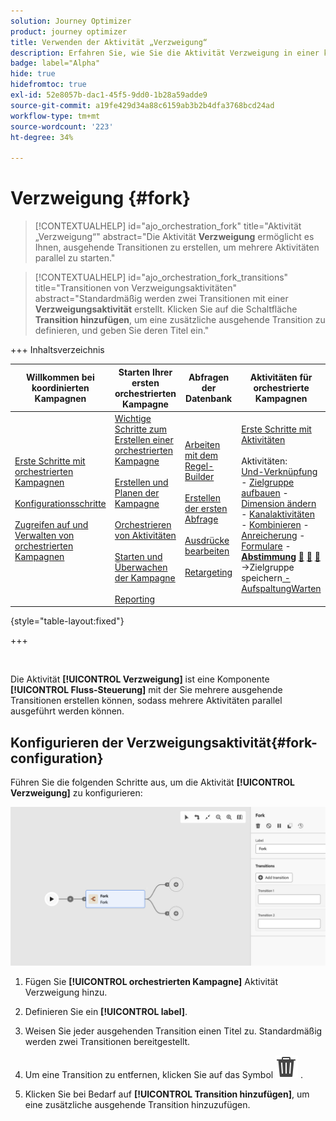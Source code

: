 ```yaml
---
solution: Journey Optimizer
product: journey optimizer
title: Verwenden der Aktivität „Verzweigung“
description: Erfahren Sie, wie Sie die Aktivität Verzweigung in einer koordinierten Kampagne verwenden
badge: label="Alpha"
hide: true
hidefromtoc: true
exl-id: 52e8057b-dac1-45f5-9dd0-1b28a59adde9
source-git-commit: a19fe429d34a88c6159ab3b2b4dfa3768bcd24ad
workflow-type: tm+mt
source-wordcount: '223'
ht-degree: 34%

---
```


# Verzweigung {#fork}

>[!CONTEXTUALHELP]
>id="ajo_orchestration_fork"
>title="Aktivität „Verzweigung“"
>abstract="Die Aktivität **Verzweigung** ermöglicht es Ihnen, ausgehende Transitionen zu erstellen, um mehrere Aktivitäten parallel zu starten."

>[!CONTEXTUALHELP]
>id="ajo_orchestration_fork_transitions"
>title="Transitionen von Verzweigungsaktivitäten"
>abstract="Standardmäßig werden zwei Transitionen mit einer **Verzweigungsaktivität** erstellt. Klicken Sie auf die Schaltfläche **Transition hinzufügen**, um eine zusätzliche ausgehende Transition zu definieren, und geben Sie deren Titel ein."

+++ Inhaltsverzeichnis

| Willkommen bei koordinierten Kampagnen | Starten Ihrer ersten orchestrierten Kampagne | Abfragen der Datenbank | Aktivitäten für orchestrierte Kampagnen |
|---|---|---|---|
| [Erste Schritte mit orchestrierten Kampagnen](../gs-orchestrated-campaigns.md)<br/><br/>[Konfigurationsschritte](../configuration-steps.md)<br/><br/>[Zugreifen auf und Verwalten von orchestrierten Kampagnen](../access-manage-orchestrated-campaigns.md) | [Wichtige Schritte zum Erstellen einer orchestrierten Kampagne](../gs-campaign-creation.md)<br/><br/>[Erstellen und Planen der Kampagne](../create-orchestrated-campaign.md)<br/><br/>[Orchestrieren von Aktivitäten](../orchestrate-activities.md)<br/><br/>[Starten und Überwachen der Kampagne](../start-monitor-campaigns.md)<br/><br/>[Reporting](../reporting-campaigns.md) | [Arbeiten mit dem Regel-Builder](../orchestrated-rule-builder.md)<br/><br/>[Erstellen der ersten Abfrage](../build-query.md)<br/><br/>[Ausdrücke bearbeiten](../edit-expressions.md)<br/><br/>[Retargeting](../retarget.md) | [Erste Schritte mit Aktivitäten](about-activities.md)<br/><br/>Aktivitäten:<br/>[Und-Verknüpfung](and-join.md) - [Zielgruppe aufbauen](build-audience.md) - [Dimension ändern](change-dimension.md) - [Kanalaktivitäten](channels.md) - [Kombinieren](combine.md) - [Anreicherung](deduplication.md) - [Formulare](enrichment.md) - <b>[Abstimmung](fork.md)</b> [&#128279;](reconciliation.md) [&#128279;](save-audience.md) [&#128279;](split.md) ->Zielgruppe speichern[ -AufspaltungWarten](wait.md) |

{style="table-layout:fixed"}

+++


<br/>

Die Aktivität **[!UICONTROL Verzweigung]** ist eine Komponente **[!UICONTROL Fluss-Steuerung]** mit der Sie mehrere ausgehende Transitionen erstellen können, sodass mehrere Aktivitäten parallel ausgeführt werden können.

## Konfigurieren der Verzweigungsaktivität{#fork-configuration}

Führen Sie die folgenden Schritte aus, um die Aktivität **[!UICONTROL Verzweigung]** zu konfigurieren:

![](../assets/workflow-fork.png)

1. Fügen Sie **[!UICONTROL orchestrierten Kampagne]** Aktivität Verzweigung hinzu.

1. Definieren Sie ein **[!UICONTROL label]**.

1. Weisen Sie jeder ausgehenden Transition einen Titel zu. Standardmäßig werden zwei Transitionen bereitgestellt.

1. Um eine Transition zu entfernen, klicken Sie auf das Symbol ![](../assets/do-not-localize/Smock_Delete_18_N.svg) .

1. Klicken Sie bei Bedarf auf **[!UICONTROL Transition hinzufügen]**, um eine zusätzliche ausgehende Transition hinzuzufügen.
